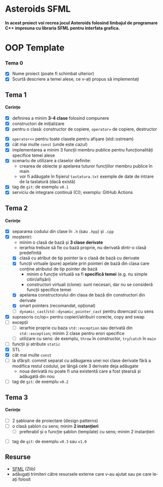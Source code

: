 # Asteroids SFML

#### In acest proiect voi recrea jocul Asteroids folosind limbajul de programare C++ impreuna cu libraria SFML pentru interfata grafica.


# OOP Template

### Tema 0

- [x] Nume proiect (poate fi schimbat ulterior)
- [x] Scurtă descriere a temei alese, ce v-ați propus să implementați

## Tema 1

#### Cerințe
- [x] definirea a minim **3-4 clase** folosind compunere
- [x] constructori de inițializare
- [x] pentru o clasă: constructor de copiere, `operator=` de copiere, destructor
<!-- - [ ] pentru o altă clasă: constructor de mutare, `operator=` de mutare, destructor -->
<!-- - [ ] pentru o altă clasă: toate cele 5 funcții membru speciale -->
- [x] `operator<<` pentru toate clasele pentru afișare (std::ostream)
- [x] cât mai multe `const` (unde este cazul)
- [x] implementarea a minim 3 funcții membru publice pentru funcționalități specifice temei alese
- [x] scenariu de utilizare a claselor definite:
  - crearea de obiecte și apelarea tuturor funcțiilor membru publice în main
  - vor fi adăugate în fișierul `tastatura.txt` exemple de date de intrare de la tastatură (dacă există)
- [x] tag de `git`: de exemplu `v0.1`
- [x] serviciu de integrare continuă (CI); exemplu: GitHub Actions

## Tema 2

#### Cerințe
- [x] separarea codului din clase în `.h` (sau `.hpp`) și `.cpp`
- [x] moșteniri:
  - minim o clasă de bază și **3 clase derivate**
  - ierarhia trebuie să fie cu bază proprie, nu derivată dintr-o clasă predefinită
  - [x] clasă cu atribut de tip pointer la o clasă de bază cu derivate
  - [x] funcții virtuale (pure) apelate prin pointeri de bază din clasa care conține atributul de tip pointer de bază
    - minim o funcție virtuală va fi **specifică temei** (e.g. nu simple citiri/afișări)
    - constructori virtuali (clone): sunt necesari, dar nu se consideră funcții specifice temei
  - [x] apelarea constructorului din clasa de bază din constructori din derivate
  - [x] smart pointers (recomandat, opțional)
  - [ ] `dynamic_cast`/`std::dynamic_pointer_cast` pentru downcast cu sens
- [x] suprascris cc/op= pentru copieri/atribuiri corecte, copy and swap
- [ ] excepții
  - [ ] ierarhie proprie cu baza `std::exception` sau derivată din `std::exception`; minim 2 clase pentru erori specifice
  - [ ] utilizare cu sens: de exemplu, `throw` în constructor, `try`/`catch` în `main`
- [ ] funcții și atribute `static`
- [x] STL
- [x] cât mai multe `const`
- [ ] la sfârșit: commit separat cu adăugarea unei noi clase derivate fără a modifica restul codului, pe lângă cele 3 derivate deja adăugate
  - noua derivată nu poate fi una existentă care a fost ștearsă și adăugată din nou
- [ ] tag de `git`: de exemplu `v0.2`

## Tema 3

#### Cerințe
- [ ] 2 șabloane de proiectare (design patterns)
- [ ] o clasă șablon cu sens; minim **2 instanțieri**
  - [ ] preferabil și o funcție șablon (template) cu sens; minim 2 instanțieri
<!-- - [ ] o specializare pe funcție/clasă șablon -->
- [ ] tag de `git`: de exemplu `v0.3` sau `v1.0`

## Resurse

- [SFML](https://github.com/SFML/SFML/tree/2.6.0) (Zlib)
- adăugați trimiteri către resursele externe care v-au ajutat sau pe care le-ați folosit
